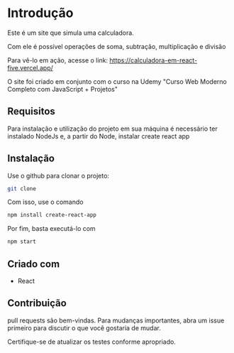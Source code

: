 # Introdução

Este é um site que simula uma calculadora.

Com ele é possível operações de soma, subtração, multiplicação e divisão

Para vê-lo em ação, acesse o link: https://calculadora-em-react-five.vercel.app/

O site foi criado em conjunto com o curso na Udemy "Curso Web Moderno Completo com JavaScript + Projetos"

## Requisitos
Para instalação e utilização do projeto em sua máquina é necessário ter instalado NodeJs e, a partir do Node, instalar create react app

## Instalação

Use o github para clonar o projeto:

```bash
git clone
```
Com isso, use o comando

```bash
npm install create-react-app
```

Por fim, basta executá-lo com

```bash
npm start
```

## Criado com

- React

## Contribuição

pull requests são bem-vindas. Para mudanças importantes, abra um issue primeiro
para discutir o que você gostaria de mudar.

Certifique-se de atualizar os testes conforme apropriado.

